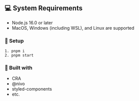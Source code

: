 ## :computer: System Requirements

- Node.js 16.0 or later
- MacOS, Windows (including WSL), and Linux are supported

### 🔧 Setup

```
1. pnpm i
2. pnpm start
```

### :pushpin: Built with

- CRA
- @nivo
- styled-components
- etc.
